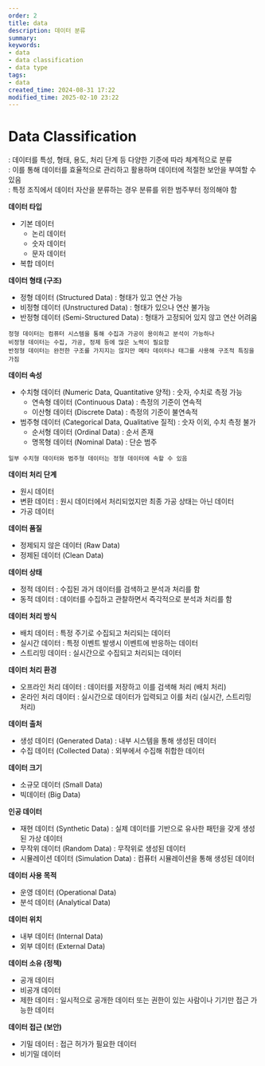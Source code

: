 ```yaml
---
order: 2
title: data
description: 데이터 분류
summary:
keywords:
- data
- data classification
- data type
tags:
- data
created_time: 2024-08-31 17:22
modified_time: 2025-02-10 23:22
---
```


# Data Classification
: 데이터를 특성, 형태, 용도, 처리 단계 등 다양한 기준에 따라 체계적으로 분류  
: 이를 통해 데이터를 효율적으로 관리하고 활용하며 데이터에 적절한 보안을 부여할 수 있음  
: 특정 조직에서 데이터 자산을 분류하는 경우 분류를 위한 범주부터 정의해야 함  


**데이터 타입**
- 기본 데이터
  - 논리 데이터 
  - 숫자 데이터 
  - 문자 데이터 
- 복합 데이터


**데이터 형태 (구조)**   
- 정형 데이터 (Structured Data) : 형태가 있고 연산 가능
- 비정형 데이터 (Unstructured Data) : 형태가 있으나 연산 불가능
- 반정형 데이터 (Semi-Structured Data) : 형태가 고정되어 있지 않고 연산 어려움

```
정형 데이터는 컴퓨터 시스템을 통해 수집과 가공이 용이하고 분석이 가능하나  
비정형 데이터는 수집, 가공, 정제 등에 많은 노력이 필요함
반정형 데이터는 완전한 구조를 가지지는 않지만 메타 데이터나 태그를 사용해 구조적 특징을 가짐
```


**데이터 속성**
- 수치형 데이터 (Numeric Data, Quantitative 양적) : 숫자, 수치로 측정 가능  
  - 연속형 데이터 (Continuous Data) : 측정의 기준이 연속적 
  - 이산형 데이터 (Discrete Data) : 측정의 기준이 불연속적 
- 범주형 데이터 (Categorical Data, Qualitative 질적) : 숫자 이외, 수치 측정 불가
  - 순서형 데이터 (Ordinal Data) : 순서 존재
  - 명목형 데이터 (Nominal Data) : 단순 범주

```
일부 수치형 데이터와 범주형 데이터는 정형 데이터에 속할 수 있음  
```


**데이터 처리 단계**   
- 원시 데이터
- 변환 데이터 : 원시 데이터에서 처리되었지만 최종 가공 상태는 아닌 데이터 
- 가공 데이터


**데이터 품질**
- 정제되지 않은 데이터 (Raw Data)
- 정제된 데이터 (Clean Data)


**데이터 상태**    
- 정적 데이터 : 수집된 과거 데이터를 검색하고 분석과 처리를 함
- 동적 데이터 : 데이터를 수집하고 관찰하면서 즉각적으로 분석과 처리를 함


**데이터 처리 방식**    
- 배치 데이터 : 특정 주기로 수집되고 처리되는 데이터
- 실시간 데이터 : 특정 이벤트 발생시 이벤트에 반응하는 데이터
- 스트리밍 데이터 : 실시간으로 수집되고 처리되는 데이터


**데이터 처리 환경**
- 오프라인 처리 데이터 : 데이터를 저장하고 이를 검색해 처리 (배치 처리)
- 온라인 처리 데이터 : 실시간으로 데이터가 입력되고 이를 처리 (실시간, 스트리밍 처리)


**데이터 출처**
- 생성 데이터 (Generated Data) : 내부 시스템을 통해 생성된 데이터
- 수집 데이터 (Collected Data) : 외부에서 수집해 취합한 데이터


**데이터 크기**
- 소규모 데이터 (Small Data)
- 빅데이터 (Big Data)


**인공 데이터**
- 재현 데이터 (Synthetic Data) : 실제 데이터를 기반으로 유사한 패턴을 갖게 생성된 가상 데이터
- 무작위 데이터 (Random Data) : 무작위로 생성된 데이터
- 시뮬레이션 데이터 (Simulation Data) : 컴퓨터 시뮬레이션을 통해 생성된 데이터


**데이터 사용 목적**
- 운영 데이터 (Operational Data)
- 분석 데이터 (Analytical Data)


**데이터 위치**     
- 내부 데이터 (Internal Data)
- 외부 데이터 (External Data)


**데이터 소유 (정책)**
- 공개 데이터
- 비공개 데이터
- 제한 데이터 : 일시적으로 공개한 데이터 또는 권한이 있는 사람이나 기기만 접근 가능한 데이터


**데이터 접근 (보안)**
- 기밀 데이터 : 접근 허가가 필요한 데이터
- 비기밀 데이터